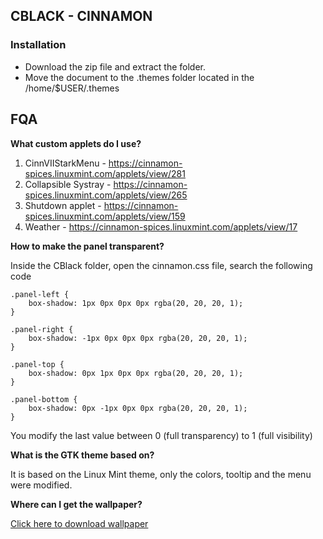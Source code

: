 ## CBLACK - CINNAMON

### Installation

* Download the zip file and extract the folder.
* Move the document to the .themes folder located in the /home/$USER/.themes

## FQA

**What custom applets do I use?**

1. CinnVIIStarkMenu - https://cinnamon-spices.linuxmint.com/applets/view/281
2. Collapsible Systray - https://cinnamon-spices.linuxmint.com/applets/view/265
3. Shutdown applet - https://cinnamon-spices.linuxmint.com/applets/view/159
4. Weather - https://cinnamon-spices.linuxmint.com/applets/view/17

**How to make the panel transparent?**

Inside the CBlack folder, open the cinnamon.css file, search the following code
```
.panel-left {
    box-shadow: 1px 0px 0px 0px rgba(20, 20, 20, 1);
}

.panel-right {
    box-shadow: -1px 0px 0px 0px rgba(20, 20, 20, 1);
}

.panel-top {
    box-shadow: 0px 1px 0px 0px rgba(20, 20, 20, 1);
}

.panel-bottom {
    box-shadow: 0px -1px 0px 0px rgba(20, 20, 20, 1);
}
```
You modify the last value between 0 (full transparency) to 1 (full visibility)

**What is the GTK theme based on?**

It is based on the Linux Mint theme, only the colors, tooltip and the menu were modified.

**Where can I get the wallpaper?**

[Click here to download wallpaper](https://mocah.org/4536956-night-moon-dark-minimalism-digital-art.html)
